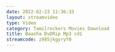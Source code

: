 ```yaml
---
date: 2022-02-23 11:36:33
layout: streamvideo
type: Video
category: Tamilrockers Movies Download
title: Baasha DvDRip Mp3 cd1
streamcode: z985jkgyryf0
---
```


